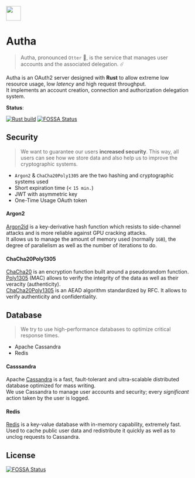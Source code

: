 <img src="https://www.gravitalia.studio/favicon.webp" width="40" />

# Autha
> Autha, pronounced `Otter` 🦦, is the service that manages user accounts and the associated delegation. ☄️

Autha is an OAuth2 server designed with **Rust** to allow extreme low resource usage, low *latency* and high request throughput.<br />
It implements an account creation, connection and authorization delegation system.

**Status**:

[![Rust build](https://github.com/Gravitalia/Autha/actions/workflows/rust.yml/badge.svg)](https://github.com/Gravitalia/Autha/actions/workflows/rust.yml) [![FOSSA Status](https://app.fossa.com/api/projects/git%2Bgithub.com%2FGravitalia%2FAutha.svg?type=shield)](https://app.fossa.com/projects/git%2Bgithub.com%2FGravitalia%2FAutha?ref=badge_shield)

## Security
> We want to guarantee our users **increased security**. This way, all users can see how we store data and also help us to improve the cryptographic systems.
- `Argon2` & `ChaCha20Poly1305` are the two hashing and cryptographic systems used
- Short expiration time (< `15 min.`)
- JWT with asymmetric key
- One-Time Usage OAuth token

#### Argon2
[Argon2id](https://en.wikipedia.org/wiki/Argon2) is a key-derivative hash function which resists to side-channel attacks and is more reliable against GPU cracking attacks.<br />
It allows us to manage the amount of memory used (normally `1GB`), the degree of parallelism as well as the number of iterations to do.

#### ChaCha20Poly1305
[ChaCha20](https://en.wikipedia.org/wiki/Salsa20) is an encryption function built around a pseudorandom function.<br />
[Poly1305](https://en.wikipedia.org/wiki/Poly1305) (MAC) allows to verify the integrity of the data as well as their veracity (authenticity).<br />
[ChaCha20Poly1305](https://en.wikipedia.org/wiki/ChaCha20-Poly1305) is an AEAD algorithm standardized by RFC. It allows to verify authenticity and confidentiality.

## Database
> We try to use high-performance databases to optimize critical response times.
- Apache Cassandra
- Redis

#### Casssandra
Apache [Cassandra](https://en.wikipedia.org/wiki/Apache_Cassandra) is a fast, fault-tolerant and ultra-scalable distributed database optimized for mass writing.<br />
We use Cassandra to manage user accounts and security; every *significant* action taken by the user is logged.

#### Redis
[Redis](https://en.wikipedia.org/wiki/Redis) is a key-value database with in-memory capability, extremely fast.
Used to cache public user data and redistribute it quickly as well as to unclog requests to Cassandra.

## License
[![FOSSA Status](https://app.fossa.com/api/projects/git%2Bgithub.com%2FGravitalia%2FAutha.svg?type=large)](https://app.fossa.com/projects/git%2Bgithub.com%2FGravitalia%2FAutha?ref=badge_large)
